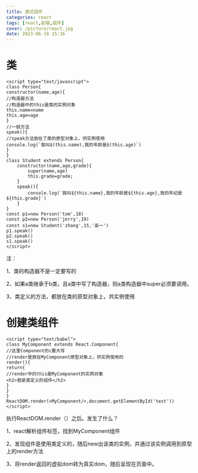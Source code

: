 ```yaml
---
title: 类式组件
categories: react
tags: [react,前端,组件]
cover: /picture/react.jpg
date: 2023-06-18 15:16
---
```


# 类

```
<script type="text/javascript">
class Person{
constructor(name,age){
//构造器方法
//构造器中的this是类的实例对象
this.name=name
this.age=age
}
//一般方法
speak(){
//speak方法放在了类的原型对象上，供实例使用
console.log(`我叫$(this.name),我的年龄是$(this.age)`)
}
}
class Student extends Person{
    constructor(name,age,grade){
        super(name,age)
        this.grade=grade;
    }
    speak(){
        console.log(`我叫${this.name},我的年龄是${this.age},我的年纪是${this.grade}`)
    }
}
const p1=new Person('tom',18)
const p2=new Person('jerry',19)
const s1=new Student('zhang',15,'高一')
p1.speak()
p2.speak()
s1.speak()
</script>
```

注：

1、类的构造器不是一定要写的

2、如果a类继承于b类，且a类中写了构造器，则a类构造器中super必须要调用。

3、类定义的方法，都放在类的原型对象上，共实例使用

# 创建类组件

```
<script type="text/babel">
class MyComponent extends React.Component{
//这里Component的c要大写
//render是放在MyComponent原型对象上，供实例使用的
render(){
return{
//render中的this是MyComponent的实例对象
<h2>我是类定义的组件</h2>
}
}
}
ReactDOM.render(<MyComponent/>,document.getElementById('test'))
</script>
```

执行ReactDOM.render（<MyComponent/>）之后。发生了什么？

1、react解析组件标签，找到MyComponent组件

2、发现组件是使用类定义的，随后new出该类的实例，并通过该实例调用到原型上的render方法

3、将render返回的虚拟dom转为真实dom，随后呈现在页面中。